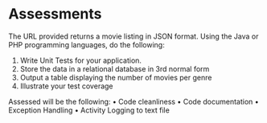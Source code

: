 # Assessments

The URL provided returns a movie listing in JSON format. Using the Java or PHP programming languages, do the following:
1.	Write Unit Tests for your application.
2.	Store the data in a relational database in 3rd normal form
3.	Output a table displaying the number of movies per genre
4.	Illustrate your test coverage

Assessed will be the following:
•	Code cleanliness
•	Code documentation
•	Exception Handling
•	Activity Logging to text file
